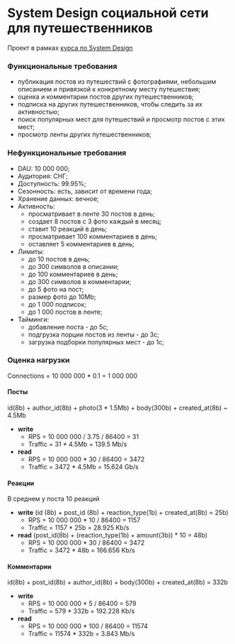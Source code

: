# System Design социальной сети для путешественников
Проект в рамках [курса по System Design](https://balun.courses/courses/system_design) 

### Функциональные требования
 - публикация постов из путешествий с фотографиями, небольшим описанием и привязкой к конкретному месту путешествия;
 - оценка и комментарии постов других путешественников;
 - подписка на других путешественников, чтобы следить за их активностью;
 - поиск популярных мест для путешествий и просмотр постов с этих мест;
 - просмотр ленты других путешественников;

### Нефункциональные требования
 - DAU: 10 000 000;
 - Аудитория: СНГ;
 - Доступность: 99.95%;
 - Сезонность: есть, зависит от времени года;
 - Хранение данных: вечное;
 - Активность:
   - просматривает в ленте 30 постов в день;
   - создает 8 постов с 3 фото каждый в месяц;
   - ставит 10 реакций в день;
   - просматривает 100 комментариев в день;
   - оставляет 5 комментариев в день;
 - Лимиты:
   - до 10 постов в день;
   - до 300 символов в описании;
   - до 100 комментариев в день;
   - до 300 символов в комментарии;
   - до 5 фото на пост;
   - размер фото до 10Mb;
   - до 1 000 подписок;
   - до 1 000 постов в ленте;
 - Тайминги:
   - добавление поста - до 5с;
   - подгрузка порции постов из ленты - до 3с;
   - загрузка подборки популярных мест - до 1с;

### Оценка нагрузки

Connections = 10 000 000 * 0.1 = 1 000 000

#### Посты
id(8b) + author_id(8b) + photo(3 * 1.5Mb) + body(300b) + created_at(8b) ~ 4.5Mb 
 - **write**
   - RPS = 10 000 000 / 3.75 / 86400 = 31
   - Traffic = 31 * 4.5Mb = 139.5 Mb/s
 - **read**
   - RPS = 10 000 000 * 30 / 86400 = 3472
   - Traffic = 3472 * 4.5Mb = 15.624 Gb/s
   
#### Реакции
В среднем у поста 10 реакций
 - **write** (id (8b) + post_id (8b) + reaction_type(1b) + created_at(8b) = 25b)
   - RPS = 10 000 000 * 10 / 86400 = 1157
   - Traffic = 1157 * 25b = 28.925 Kb/s
 - **read** (post_id(8b) + (reaction_type(1b) + amount(3b)) * 10 = 48b)
   - RPS = 10 000 000 * 30 / 86400 = 3472
   - Traffic = 3472 * 48b = 166.656 Kb/s

#### Комментарии
id(8b) + post_id(8b) + author_id(8b) + body(300b) + created_at(8b) = 332b
 - **write** 
   - RPS = 10 000 000 * 5 / 86400 = 579
   - Traffic = 579 * 332b = 192.228 Kb/s
 - **read**
   - RPS = 10 000 000 * 100 / 86400 = 11574
   - Traffic = 11574 * 332b = 3.843 Mb/s